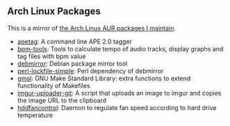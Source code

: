 ## Arch Linux Packages

This is a mirror of [the Arch Linux AUR packages I maintain](https://aur.archlinux.org/packages/?SeB=m&K=desbma).

* [apetag](https://aur.archlinux.org/packages/apetag/): A command line APE 2.0 tagger
* [bpm-tools](https://aur.archlinux.org/packages/bpm-tools/): Tools to calculate tempo of audio tracks, display graphs and tag files with bpm value
* [debmirror](https://aur.archlinux.org/packages/debmirror/): Debian package mirror tool
* [perl-lockfile-simple](https://aur.archlinux.org/packages/perl-lockfile-simple/): Perl dependency of debmirror
* [gmsl](https://aur.archlinux.org/packages/gmsl/): GNU Make Standard Library: extra functions to extend functionality of Makefiles
* [imgur-uploader-git](https://aur.archlinux.org/packages/imgur-uploader-git/): A script that uploads an image to imgur and copies the image URL to the clipboard
* [hddfancontrol](https://aur.archlinux.org/packages/hddfancontrol/): Daemon to regulate fan speed according to hard drive temperature